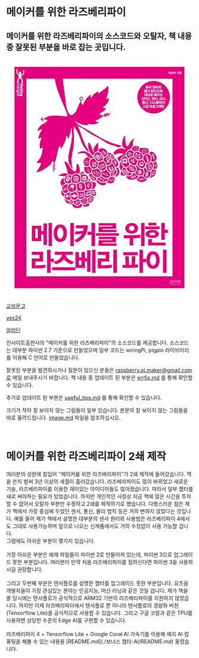 # 메이커를 위한 라즈베리파이

메이커를 위한 라즈베리파이의 소스코드와 오탈자, 책 내용 중 잘못된 부분을 바로 잡는 곳입니다.
----------------------------------

![book](./image/book.png)

[교보문고](https://www.kyobobook.co.kr/product/detailViewKor.laf?mallGb=KOR&ejkGb=KOR&barcode=9788966264018)<br/>

[yes24](http://www.yes24.com/Product/Goods/43860512?Acode=101)<br/>

[알라딘](https://www.aladin.co.kr/shop/wproduct.aspx?ItemId=113475084)<br/>

인사이트출판사의 "메이커를 위한 라즈베리파이"의 소스코드를 제공합니다.
소스코드는 대부분 파이썬 2.7 기준으로 만들었으며 일부 코드는 wiringPi, pigpio 라이브러리를 이용해 C 언어로 만들었습니다. <br/>


잘못된 부분을 발견하시거나 질문이 있으신 분들은 raspberry.pi.maker@gmail.com로 메일 보내주시기 바랍니다.
책 내용 중 업데이트 된 부분은 [errfix.md](https://github.com/raspberry-pi-maker/RaspberryPi-For-Makers/blob/master/errfix.md) 를 통해 확인할 수 있습니다.<br />

추가로 업데이트 된 부분은 [useful_tips.md](https://github.com/raspberry-pi-maker/RaspberryPi-For-Makers/blob/master/useful_tips.md) 를 통해 확인할 수 있습니다.<br />


크기가 작아 잘 보이지 않는 그림들이 일부 있습니다. 본문의 잘 보이지 않는 그림들을 따로 올려드립니다. [image.md](https://github.com/raspberry-pi-maker/RaspberryPi-For-Makers/blob/master/image.md) 파일을 참조하십시오.<br/><br/><br/>


# 메이커를 위한 라즈베리파이 2쇄 제작
여러분의 성원에 힘입어 "메이커를 위한 라즈베리파이"가 2쇄 제작에 들어갔습니다. 책을 쓴지 벌써 3년 이상의 세월이 흘러갔습니다. 라즈베리파이도 많이 바뀌었고 새로운 기술, 라즈베리파이를 이용한 재미있는 아이디어들도 많아졌습니다. 따라서 일부 챕터를 새로 써야하는 필요가 있었습니다. 하지만 개인적인 사정상 지금 책에 많은 시간을 투자할 수 없어서 오탈자 부분만 수정하고 2쇄를 제작하기로 했습니다.
다행스러운 점은 제가 책에서 가장 중심에 두었던 센서, 통신, 물리 법칙 등은 거의 변하지 않았다는 것입니다. 예를 들어 제가 책에서 설명한 대부분의 센서 원리와 사용법은 라즈베리파이 4에서도 그대로 사용가능하며 앞으로 나오는 신제품에서도 거의 수정없이 사용 가능할 겁니다.<br/>
그럼에도 아쉬운 부분이 몇가지 있습니다.<br/><br/>
가장 아쉬운 부분은 예제 파일들이 파이썬 2로 만들어져 있는데, 파이썬 3으로 업그레이드 못한 부분입니다. 여러분이 만약 처음 라즈베리파이를 접하신다면 파이썬 3을 사용하시길 권장합니다.<br/><br/>
그리고 두번째 부분은 텐서플로를 설명한 챕터를 업그레이드 못한 부분입니다. 요즈음 개발자들이 가장 관심있는 분야는  인공지능, 머신 러닝과 같은 것일 겁니다. 제가 책을 쓸 당시에는 텐서플로가 공식적으로 ARM32 기반의 라즈베리파이를 지원하지 않았습니다. 하지만 이제 라즈베리파이에서 텐서플로 뿐 아니라 텐서플로의 경량화 버젼(Tensorflow Lite)을 공식적으로 사용할 수 있습니다. 그리고 구글 코랄과 같은 TPU를 사용하면 상당한 수준의  Edge AI를 구현할 수 있습니다. <br/><br/>
라즈베리파이 4 + Tensorflow Lite + Google Coral AI 가속기를 이용해 에지 AI 컴퓨팅을 해볼 수 있는 내용을 [README.md](./보너스 챕터-AI/README.md) 올렸습니다.<br/><br/><br/>

